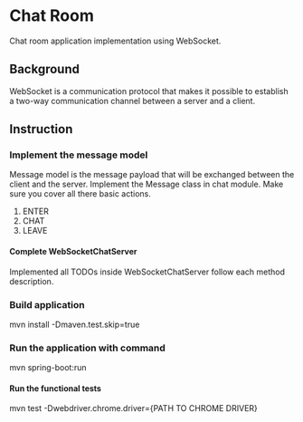 # Chat Room
Chat room application implementation using WebSocket.

## Background
WebSocket is a communication protocol that makes it possible to establish a two-way communication channel between a
server and a client.

## Instruction
### Implement the message model
Message model is the message payload that will be exchanged between the client and the server. Implement the Message
class in chat module. Make sure you cover all there basic actions.
1. ENTER
2. CHAT
3. LEAVE

#### Complete WebSocketChatServer
Implemented all TODOs inside WebSocketChatServer follow each method description.

### Build application
mvn install -Dmaven.test.skip=true

### Run the application with command
mvn spring-boot:run

#### Run the functional tests
mvn test -Dwebdriver.chrome.driver={PATH TO CHROME DRIVER}
